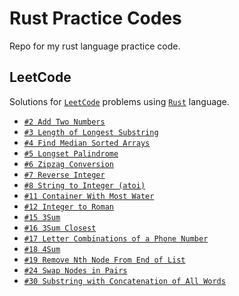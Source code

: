 # Rust Practice Codes
Repo for my rust language practice code.

## LeetCode
Solutions for [`LeetCode`](https://leetcode.com/problems) problems using [`Rust`](https://www.rust-lang.org/) language.

- [`#2 Add Two Numbers`](src/leetcode/q2_add_two_numbers.rs)
- [`#3 Length of Longest Substring`](src/leetcode/q3_length_of_longest_substring.rs)
- [`#4 Find Median Sorted Arrays`](src/leetcode/q4_find_median_sorted_arrays.rs)
- [`#5 Longset Palindrome`](src/leetcode/q5_longest_palindrome.rs)
- [`#6 Zipzag Conversion`](src/leetcode/q6_zipzag_conversion.rs)
- [`#7 Reverse Integer`](src/leetcode/q7_reverse_integer.rs)
- [`#8 String to Integer (atoi)`](src/leetcode/q8_my_atoi.rs)
- [`#11 Container With Most Water`](src/leetcode/q11_container_with_most_water.rs)
- [`#12 Integer to Roman`](src/leetcode/q12_integer_to_roman.rs)
- [`#15 3Sum`](src/leetcode/q15_three_sum.rs)
- [`#16 3Sum Closest`](src/leetcode/q16_three_sum_closest.rs)
- [`#17 Letter Combinations of a Phone Number`](src/leetcode/q17_letter_combinations_of_a_phone_number.rs)
- [`#18 4Sum`](src/leetcode/q18_four_sum.rs)
- [`#19 Remove Nth Node From End of List`](src/leetcode/q19_remove_nth_node_from_end_of_list.rs)
- [`#24 Swap Nodes in Pairs`](src/leetcode/q24_swap_nodes_in_pairs.rs)
- [`#30 Substring with Concatenation of All Words`](src/leetcode/q30_substring_with_concatenation_of_all_words.rs)
